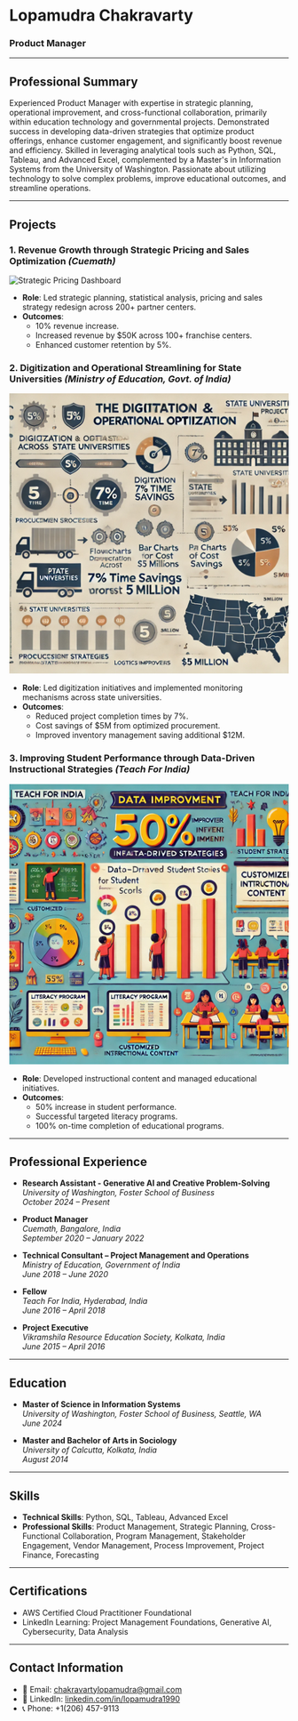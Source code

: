 
# Lopamudra Chakravarty

### Product Manager

---

## Professional Summary

Experienced Product Manager with expertise in strategic planning, operational improvement, and cross-functional collaboration, primarily within education technology and governmental projects. Demonstrated success in developing data-driven strategies that optimize product offerings, enhance customer engagement, and significantly boost revenue and efficiency. Skilled in leveraging analytical tools such as Python, SQL, Tableau, and Advanced Excel, complemented by a Master's in Information Systems from the University of Washington. Passionate about utilizing technology to solve complex problems, improve educational outcomes, and streamline operations.

---

## Projects

### 1. Revenue Growth through Strategic Pricing and Sales Optimization *(Cuemath)*
![Strategic Pricing Dashboard](Cuemath(2).png)
- **Role**: Led strategic planning, statistical analysis, pricing and sales strategy redesign across 200+ partner centers.
- **Outcomes**:
  - 10% revenue increase.
  - Increased revenue by $50K across 100+ franchise centers.
  - Enhanced customer retention by 5%.

### 2. Digitization and Operational Streamlining for State Universities *(Ministry of Education, Govt. of India)*
![Digitization Dashboard](MOE.png)
- **Role**: Led digitization initiatives and implemented monitoring mechanisms across state universities.
- **Outcomes**:
  - Reduced project completion times by 7%.
  - Cost savings of $5M from optimized procurement.
  - Improved inventory management saving additional $12M.

### 3. Improving Student Performance through Data-Driven Instructional Strategies *(Teach For India)*
![Educational Analytics Dashboard](TFI.png)
- **Role**: Developed instructional content and managed educational initiatives.
- **Outcomes**:
  - 50% increase in student performance.
  - Successful targeted literacy programs.
  - 100% on-time completion of educational programs.
---

## Professional Experience

- **Research Assistant - Generative AI and Creative Problem-Solving**  
  *University of Washington, Foster School of Business*  
  *October 2024 – Present*

- **Product Manager**  
  *Cuemath, Bangalore, India*  
  *September 2020 – January 2022*

- **Technical Consultant – Project Management and Operations**  
  *Ministry of Education, Government of India*  
  *June 2018 – June 2020*

- **Fellow**  
  *Teach For India, Hyderabad, India*  
  *June 2016 – April 2018*

- **Project Executive**  
  *Vikramshila Resource Education Society, Kolkata, India*  
  *June 2015 – April 2016*

---

## Education

- **Master of Science in Information Systems**  
  *University of Washington, Foster School of Business, Seattle, WA*  
  *June 2024*

- **Master and Bachelor of Arts in Sociology**  
  *University of Calcutta, Kolkata, India*  
  *August 2014*

---

## Skills

- **Technical Skills**: Python, SQL, Tableau, Advanced Excel
- **Professional Skills**: Product Management, Strategic Planning, Cross-Functional Collaboration, Program Management, Stakeholder Engagement, Vendor Management, Process Improvement, Project Finance, Forecasting

---

## Certifications

- AWS Certified Cloud Practitioner Foundational
- LinkedIn Learning: Project Management Foundations, Generative AI, Cybersecurity, Data Analysis

---

## Contact Information

- 📧 Email: [chakravartylopamudra@gmail.com](mailto:chakravartylopamudra@gmail.com)  
- 🔗 LinkedIn: [linkedin.com/in/lopamudra1990](https://linkedin.com/in/lopamudra1990)  
- 📞 Phone: +1(206) 457-9113

